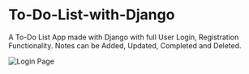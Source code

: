# To-Do-List-with-Django

A To-Do List App made with Django with full User Login, Registration Functionality.
Notes can be Added, Updated, Completed and Deleted.

![Login Page](https://user-images.githubusercontent.com/99555479/209768915-d57ef91a-a769-44c0-86a0-d98df3b26c3e.jpg)
